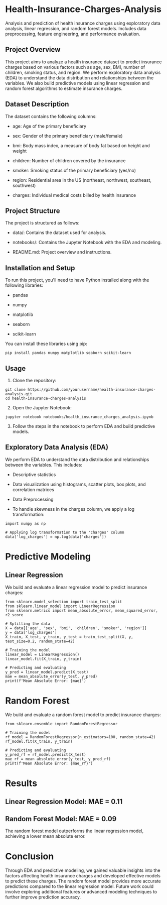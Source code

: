 # Health-Insurance-Charges-Analysis
Analysis and prediction of health insurance charges using exploratory data analysis, linear regression, and random forest models. Includes data preprocessing, feature engineering, and performance evaluation.

## Project Overview
This project aims to analyze a health insurance dataset to predict insurance charges based on various factors such as age, sex, BMI, number of children, smoking status, and region. We perform exploratory data analysis (EDA) to understand the data distribution and relationships between the variables. We also build predictive models using linear regression and random forest algorithms to estimate insurance charges.

## Dataset Description
The dataset contains the following columns:

* age: Age of the primary beneficiary
  
* sex: Gender of the primary beneficiary (male/female)

* bmi: Body mass index, a measure of body fat based on height and weight

* children: Number of children covered by the insurance

* smoker: Smoking status of the primary beneficiary (yes/no)

* region: Residential area in the US (northeast, northwest, southeast, southwest)

* charges: Individual medical costs billed by health insurance


## Project Structure

The project is structured as follows:

* data/: Contains the dataset used for analysis.

* notebooks/: Contains the Jupyter Notebook with the EDA and modeling.

* README.md: Project overview and instructions.


## Installation and Setup

To run this project, you'll need to have Python installed along with the following libraries:

* pandas

* numpy

* matplotlib

* seaborn

* scikit-learn

You can install these libraries using pip:

```
pip install pandas numpy matplotlib seaborn scikit-learn

```
## Usage
1. Clone the repository:
```
git clone https://github.com/yourusername/health-insurance-charges-analysis.git
cd health-insurance-charges-analysis

```

2. Open the Jupyter Notebook:
```
jupyter notebook notebooks/health_insurance_charges_analysis.ipynb
```
3. Follow the steps in the notebook to perform EDA and build predictive models.

   
## Exploratory Data Analysis (EDA)

We perform EDA to understand the data distribution and relationships between the variables. This includes:

* Descriptive statistics

* Data visualization using histograms, scatter plots, box plots, and correlation matrices
* Data Preprocessing
* To handle skewness in the charges column, we apply a log transformation:

```
import numpy as np

# Applying log transformation to the 'charges' column
data['log_charges'] = np.log(data['charges'])
```

# Predictive Modeling

## Linear Regression

We build and evaluate a linear regression model to predict insurance charges:

```
from sklearn.model_selection import train_test_split
from sklearn.linear_model import LinearRegression
from sklearn.metrics import mean_absolute_error, mean_squared_error, r2_score

# Splitting the data
X = data[['age', 'sex', 'bmi', 'children', 'smoker', 'region']]
y = data['log_charges']
X_train, X_test, y_train, y_test = train_test_split(X, y, test_size=0.2, random_state=42)

# Training the model
linear_model = LinearRegression()
linear_model.fit(X_train, y_train)

# Predicting and evaluating
y_pred = linear_model.predict(X_test)
mae = mean_absolute_error(y_test, y_pred)
print(f'Mean Absolute Error: {mae}')
```
# Random Forest

We build and evaluate a random forest model to predict insurance charges:

```
from sklearn.ensemble import RandomForestRegressor

# Training the model
rf_model = RandomForestRegressor(n_estimators=100, random_state=42)
rf_model.fit(X_train, y_train)

# Predicting and evaluating
y_pred_rf = rf_model.predict(X_test)
mae_rf = mean_absolute_error(y_test, y_pred_rf)
print(f'Mean Absolute Error: {mae_rf}')
```

# Results
## Linear Regression Model: MAE = 0.11
## Random Forest Model: MAE = 0.09

The random forest model outperforms the linear regression model, achieving a lower mean absolute error.

# Conclusion
Through EDA and predictive modeling, we gained valuable insights into the factors affecting health insurance charges and developed effective models to predict these charges. The random forest model provides more accurate predictions compared to the linear regression model. Future work could involve exploring additional features or advanced modeling techniques to further improve prediction accuracy.
